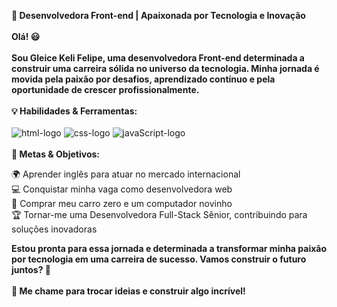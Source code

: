 **🚀 Desenvolvedora Front-end | Apaixonada por Tecnologia e Inovação**
<br>
<br>
**Olá! 😃**
<br><br>
**Sou Gleice Keli Felipe, uma desenvolvedora Front-end determinada a construir uma carreira sólida no universo da tecnologia. Minha jornada é movida pela paixão por desafios, aprendizado contínuo e pela oportunidade de crescer profissionalmente.**
<br>
<br>
**💡 Habilidades & Ferramentas:**
<br>
<br>
<img src="https://img.shields.io/badge/HTML5-E34F26?style=for-the-badge&logo=html5&logoColor=white" alt="html-logo"/> <img src="https://img.shields.io/badge/CSS3-1572B6?style=for-the-badge&logo=css3&logoColor=white" alt="css-logo"/> <img src="https://img.shields.io/badge/JavaScript-F7DF1E?style=for-the-badge&logo=javascript&logoColor=black" alt="javaScript-logo" /> 
<br>
<br>
**🎯 Metas & Objetivos:**
<br>

🌍 Aprender inglês para atuar no mercado internacional<br>
💻 Conquistar minha vaga como desenvolvedora web<br>
🚗 Comprar meu carro zero e um computador novinho<br>
🏆 Tornar-me uma Desenvolvedora Full-Stack Sênior, contribuindo para soluções inovadoras<br>

**Estou pronta para essa jornada e determinada a transformar minha paixão por tecnologia em uma carreira de sucesso. Vamos construir o futuro juntos? 🚀
<br>
<br>
📩 Me chame para trocar ideias e construir algo incrível!**
